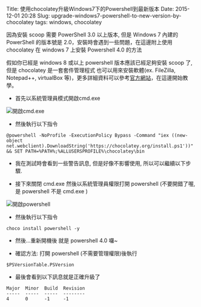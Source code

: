 Title: 使用chocolatey升級Windows7下的Powershell到最新版本
Date: 2015-12-01 20:28
Slug: upgrade-windows7-powershell-to-new-version-by-chocolatey
tags: windows, chocolatey

因為安裝 scoop 需要 PowerShell 3.0 以上版本, 但是 Windows 7 內建的 PowerShell 的版本號是 2.0，安裝時會遇到一些問題，在這邊附上使用 chocolatey 在 windows 7 上安裝 Powershell 4.0 的方法

假如你已經是 windows 8 或以上 powershell 版本應該已經足夠安裝 scoop 了, 但是 chocolatey 是一套套件管理程式 也可以用來安裝軟體(ex. FileZilla, Notepad++, virtualBox 等)，更多詳細資料可以參考[官方網站](https://chocolatey.org/packages)，在這邊開始教學。

<!-- SUMMARY_END -->

* 首先以系統管理員模式開啟cmd.exe

![開啟cmd.exe]({filename}/images/2015-12-01/1.png)

* 然後執行以下指令

```
@powershell -NoProfile -ExecutionPolicy Bypass -Command "iex ((new-object net.webclient).DownloadString('https://chocolatey.org/install.ps1'))" && SET PATH=%PATH%;%ALLUSERSPROFILE%\chocolatey\bin
```

* 我在測試時會看到一些警告訊息, 但是好像不影響使用, 所以可以繼續以下步驟.

* 接下來關閉 cmd.exe 然後以系統管理員權限打開 powershell (不要開錯了喔, 是 powershell 不是 cmd.exe )

![開啟powershell]({filename}/images/2015-12-01/2.png)

* 然後執行以下指令

```
choco install powershell -y
```

* 然後...重新開機後 就是 powershell 4.0 囉~

* 確認方法: 打開 powershell (不需要管理權限)後執行

```
$PSVersionTable.PSVersion
```

* 最後會看到以下訊息就是正確升級了

```
Major  Minor  Build  Revision
-----  -----  -----  --------
4      0      -1     -1
```
